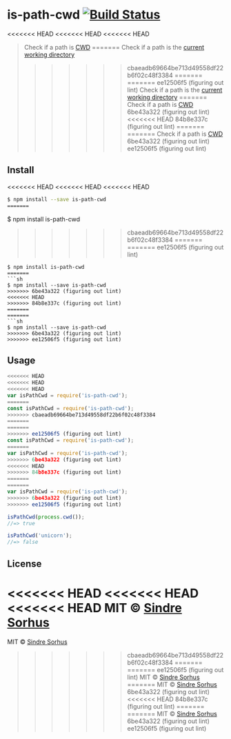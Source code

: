# is-path-cwd [![Build Status](https://travis-ci.org/sindresorhus/is-path-cwd.svg?branch=master)](https://travis-ci.org/sindresorhus/is-path-cwd)

<<<<<<< HEAD
<<<<<<< HEAD
<<<<<<< HEAD
> Check if a path is [CWD](http://en.wikipedia.org/wiki/Working_directory)
=======
> Check if a path is the [current working directory](https://en.wikipedia.org/wiki/Working_directory)
>>>>>>> cbaeadb69664be713d49558df22b6f02c48f3384
=======
=======
>>>>>>> ee12506f5 (figuring out lint)
> Check if a path is the [current working directory](https://en.wikipedia.org/wiki/Working_directory)
=======
> Check if a path is [CWD](http://en.wikipedia.org/wiki/Working_directory)
>>>>>>> 6be43a322 (figuring out lint)
<<<<<<< HEAD
>>>>>>> 84b8e337c (figuring out lint)
=======
=======
> Check if a path is [CWD](http://en.wikipedia.org/wiki/Working_directory)
>>>>>>> 6be43a322 (figuring out lint)
>>>>>>> ee12506f5 (figuring out lint)


## Install

<<<<<<< HEAD
<<<<<<< HEAD
<<<<<<< HEAD
```sh
$ npm install --save is-path-cwd
=======
```
$ npm install is-path-cwd
>>>>>>> cbaeadb69664be713d49558df22b6f02c48f3384
=======
=======
>>>>>>> ee12506f5 (figuring out lint)
```
$ npm install is-path-cwd
=======
```sh
$ npm install --save is-path-cwd
>>>>>>> 6be43a322 (figuring out lint)
<<<<<<< HEAD
>>>>>>> 84b8e337c (figuring out lint)
=======
=======
```sh
$ npm install --save is-path-cwd
>>>>>>> 6be43a322 (figuring out lint)
>>>>>>> ee12506f5 (figuring out lint)
```


## Usage

```js
<<<<<<< HEAD
<<<<<<< HEAD
<<<<<<< HEAD
var isPathCwd = require('is-path-cwd');
=======
const isPathCwd = require('is-path-cwd');
>>>>>>> cbaeadb69664be713d49558df22b6f02c48f3384
=======
=======
>>>>>>> ee12506f5 (figuring out lint)
const isPathCwd = require('is-path-cwd');
=======
var isPathCwd = require('is-path-cwd');
>>>>>>> 6be43a322 (figuring out lint)
<<<<<<< HEAD
>>>>>>> 84b8e337c (figuring out lint)
=======
=======
var isPathCwd = require('is-path-cwd');
>>>>>>> 6be43a322 (figuring out lint)
>>>>>>> ee12506f5 (figuring out lint)

isPathCwd(process.cwd());
//=> true

isPathCwd('unicorn');
//=> false
```


## License

<<<<<<< HEAD
<<<<<<< HEAD
<<<<<<< HEAD
MIT © [Sindre Sorhus](http://sindresorhus.com)
=======
MIT © [Sindre Sorhus](https://sindresorhus.com)
>>>>>>> cbaeadb69664be713d49558df22b6f02c48f3384
=======
=======
>>>>>>> ee12506f5 (figuring out lint)
MIT © [Sindre Sorhus](https://sindresorhus.com)
=======
MIT © [Sindre Sorhus](http://sindresorhus.com)
>>>>>>> 6be43a322 (figuring out lint)
<<<<<<< HEAD
>>>>>>> 84b8e337c (figuring out lint)
=======
=======
MIT © [Sindre Sorhus](http://sindresorhus.com)
>>>>>>> 6be43a322 (figuring out lint)
>>>>>>> ee12506f5 (figuring out lint)

